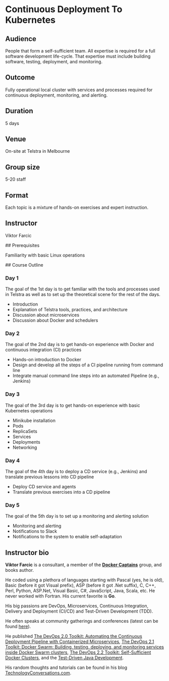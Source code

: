 # Continuous Deployment To Kubernetes

## Audience

People that form a self-sufficient team. All expertise is required for a full software development life-cycle. That expertise must include building software, testing, deployment, and monitoring.

## Outcome

Fully operational local cluster with services and processes required for continuous deployment, monitoring, and alerting.

## Duration

5 days

## Venue

On-site at Telstra in Melbourne

## Group size

5-20 staff

## Format

Each topic is a mixture of hands-on exercises and expert instruction.

## Instructor

Viktor Farcic

## Prerequisites

Familiarity with basic Linux operations

## Course Outline

### Day 1

The goal of the 1st day is to get familiar with the tools and processes used in Telstra as well as to set up the theoretical scene for the rest of the days.

* Introduction
* Explanation of Telstra tools, practices, and architecture
* Discussion about microservices
* Discussion about Docker and schedulers

### Day 2

The goal of the 2nd day is to get hands-on experience with Docker and continuous integration (CI) practices

* Hands-on introduction to Docker
* Design and develop all the steps of a CI pipeline running from command line
* Integrate manual command line steps into an automated Pipeline (e.g., Jenkins)

### Day 3

The goal of the 3rd day is to get hands-on experience with basic Kubernetes operations

* Minikube installation
* Pods
* ReplicaSets
* Services
* Deployments
* Networking

### Day 4

The goal of the 4th day is to deploy a CD service (e.g., Jenkins) and translate previous lessons into CD pipeline

* Deploy CD service and agents
* Translate previous exercises into a CD pipeline

### Day 5

The goal of the 5th day is to set up a monitoring and alerting solution

* Monitoring and alerting
* Notifications to Slack
* Notifications to the system to enable self-adaptation

## Instructor bio

**Viktor Farcic** is a consultant, a member of the **[Docker Captains](https://www.docker.com/community/docker-captains)** group, and books author.

He coded using a plethora of languages starting with Pascal (yes, he is old), Basic (before it got Visual prefix), ASP (before it got .Net suffix), C, C++, Perl, Python, ASP.Net, Visual Basic, C#, JavaScript, Java, Scala, etc. He never worked with Fortran. His current favorite is **Go**.

His big passions are DevOps, Microservices, Continuous Integration, Delivery and Deployment (CI/CD) and Test-Driven Development (TDD).

He often speaks at community gatherings and conferences (latest can be found [here](http://technologyconversations.com/2014/08/06/history/)).

He published [The DevOps 2.0 Toolkit: Automating the Continuous Deployment Pipeline with Containerized Microservices](https://www.amazon.com/DevOps-2-0-Toolkit-Containerized-Microservices-ebook/dp/B01BJ4V66M), [The DevOps 2.1 Toolkit: Docker Swarm: Building, testing, deploying, and monitoring services inside Docker Swarm clusters](https://www.amazon.com/dp/1542468914), [The DevOps 2.2 Toolkit: Self-Sufficient Docker Clusters](https://www.amazon.com/dp/1979347190), and the [Test-Driven Java Development](http://www.amazon.com/Test-Driven-Java-Development-Viktor-Farcic-ebook/dp/B00YSIM3SC).

His random thoughts and tutorials can be found in his blog [TechnologyConversations.com](http://technologyconversations.com/).